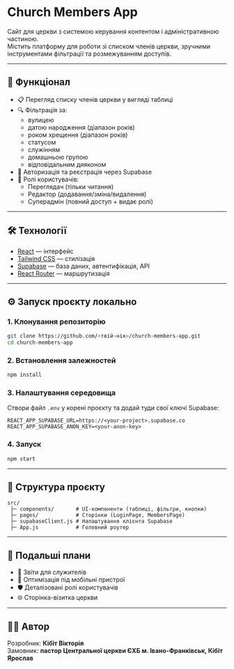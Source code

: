 # Church Members App

Сайт для церкви з системою керування контентом і адміністративною частиною.  
Містить платформу для роботи зі списком членів церкви, зручними інструментами фільтрації та розмежуванням доступів.

---

## 🚀 Функціонал
- 📋 Перегляд списку членів церкви у вигляді таблиці
- 🔍 Фільтрація за:
    - вулицею
    - датою народження (діапазон років)
    - роком хрещення (діапазон років)
    - статусом
    - служінням
    - домашньою групою
    - відповідальним дияконом
- 👤 Авторизація та реєстрація через Supabase
- 🔑 Ролі користувачів:
    - Переглядач (тільки читання)
    - Редактор (додавання/зміна/видалення)
    - Суперадмін (повний доступ + видає ролі)

---

## 🛠️ Технології
- [React](https://react.dev/) — інтерфейс
- [Tailwind CSS](https://tailwindcss.com/) — стилізація
- [Supabase](https://supabase.com/) — база даних, автентифікація, API
- [React Router](https://reactrouter.com/) — маршрутизація

---

## ⚙️ Запуск проєкту локально

### 1. Клонування репозиторію
```bash
git clone https://github.com/<твій-нік>/church-members-app.git
cd church-members-app
```

### 2. Встановлення залежностей
```bash
npm install
```

### 3. Налаштування середовища
Створи файл `.env` у корені проєкту та додай туди свої ключі Supabase:
```env
REACT_APP_SUPABASE_URL=https://<your-project>.supabase.co
REACT_APP_SUPABASE_ANON_KEY=<your-anon-key>
```

### 4. Запуск
```bash
npm start
```

---

## 📂 Структура проєкту
```
src/
 ├─ components/       # UI-компоненти (таблиці, фільтри, кнопки)
 ├─ pages/            # Сторінки (LoginPage, MembersPage)
 ├─ supabaseClient.js # Налаштування клієнта Supabase
 ├─ App.js            # Головний роутер
```

---

## 📌 Подальші плани
- 📑 Звіти для служителів
- 📲 Оптимізація під мобільні пристрої
- 🛡️ Деталізовані ролі користувачів
- 🌐 Сторінка-візитка церкви

---

## 👩‍💻 Автор
Розробник: **Кібіт Вікторія**  
Замовник: **пастор Центральної церкви ЄХБ м. Івано-Франківськ, Кібіт Ярослав**
